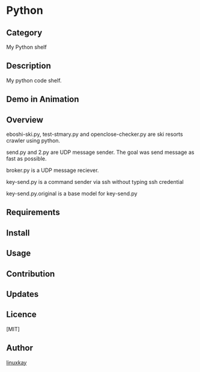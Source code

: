 # Python 

## Category 

My Python shelf 

## Description

My python code shelf.

## Demo in Animation

## Overview

eboshi-ski.py, test-stmary.py and openclose-checker.py are ski resorts crawler using python.

send.py and 2.py are UDP message sender. The goal was send message as fast as possible.

broker.py is a UDP message reciever.

key-send.py is a command sender via ssh without typing ssh credential

key-send.py.original is a base model for key-send.py

## Requirements

## Install

## Usage

## Contribution

## Updates

## Licence
[MIT]

## Author

[linuxkay](https://github.com/linuxkay)
